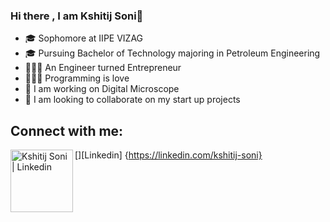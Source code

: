### Hi there , I am Kshitij Soni👋

- 🎓 Sophomore at IIPE VIZAG
- 🎓 Pursuing Bachelor of Technology majoring in Petroleum Engineering
- 👨🏼‍💻 An Engineer turned Entrepreneur
- 👨🏼‍💻 Programming is love
- 🔭 I am working on Digital Microscope
- 👯 I am looking to collaborate on my start up projects 

## Connect with me:
[<img align= "left" alt="Kshitij Soni  | Linkedin" width = "100px" src= "https://img.shields.io/badge/LinkedIn-0077B5?style=for-the-badge&logo=linkedin&logoColor=white"/>][Linkedin] {https://linkedin.com/kshitij-soni} 

<!--
**kshitijsoni/kshitijsoni** is a ✨ _special_ ✨ repository because its `README.md` (this file) appears on your GitHub profile.





